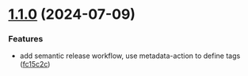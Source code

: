 # [1.1.0](https://github.com/master-software-gmbh/docker-publish-action/compare/v1.0.0...v1.1.0) (2024-07-09)


### Features

* add semantic release workflow, use metadata-action to define tags ([fc15c2c](https://github.com/master-software-gmbh/docker-publish-action/commit/fc15c2c862bb040a3fa0e7e95f30693fd318e357))
